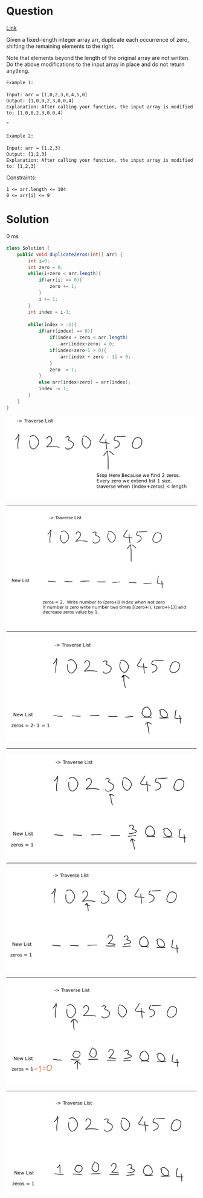 # Question

[Link](https://leetcode.com/problems/duplicate-zeros/description/)

Given a fixed-length integer array arr, duplicate each occurrence of zero, shifting the remaining elements to the right.

Note that elements beyond the length of the original array are not written. Do the above modifications to the input array in place and do not return anything.

 

    Example 1:

    Input: arr = [1,0,2,3,0,4,5,0]
    Output: [1,0,0,2,3,0,0,4]
    Explanation: After calling your function, the input array is modified to: [1,0,0,2,3,0,0,4]


"

    Example 2:

    Input: arr = [1,2,3]
    Output: [1,2,3]
    Explanation: After calling your function, the input array is modified to: [1,2,3]

 

Constraints:

    1 <= arr.length <= 104
    0 <= arr[i] <= 9

# Solution

0 ms

```java
class Solution {
    public void duplicateZeros(int[] arr) {
        int i=0;
        int zero = 0;
        while(i+zero < arr.length){
            if(arr[i] == 0){
                zero += 1;
            }
            i += 1;
        }
        int index = i-1;

        while(index > -1){
            if(arr[index] == 0){
                if(index + zero < arr.length) 
                    arr[index+zero] = 0;
                if(index+zero-1 > 0){
                    arr[index + zero - 1] = 0;
                }
                zero -= 1;
            }
            else arr[index+zero] = arr[index];
            index -= 1;
        } 
    }
}
```

![im-1](./im-1.png)

***************

![im-2](./im-2.png)

***************

![im-3](./im-3.png)

***************

![im-4](./im-4.png)

***************

![im-5](./im-5.png)

***************

![im-6](./im-6.png)

***************

![im-7](./im-7.png)